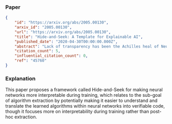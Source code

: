 ### Paper

```json
{
	"id": "https://arxiv.org/abs/2005.00130",
	"arxiv_id": "2005.00130",
	"url": "https://arxiv.org/abs/2005.00130",
	"title": "Hide-and-Seek: A Template for Explainable AI",
	"published_date": "2020-04-30T00:00:00.000Z",
	"abstract": "Lack of transparency has been the Achilles heal of Neural Networks and their wider adoption in industry. Despite significant interest this shortcoming has not been adequately addressed. This study proposes a novel framework called Hide-and-Seek (HnS) for training Interpretable Neural Networks and establishes a theoretical foundation for exploring and comparing similar ideas. Extensive experimentation indicates that a high degree of interpretability can be imputed into Neural Networks, without sacrificing their predictive power.",
	"citation_count": 5,
	"influential_citation_count": 0,
	"ref": "45760"
}
```

### Explanation

This paper proposes a framework called Hide-and-Seek for making neural networks more interpretable during training, which relates to the sub-goal of algorithm extraction by potentially making it easier to understand and translate the learned algorithms within neural networks into verifiable code, though it focuses more on interpretability during training rather than post-hoc extraction.
